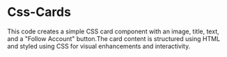 # Css-Cards
This code creates a simple CSS card component with an image, title, text, and a "Follow Account" button.The card content is structured using HTML and styled using CSS for visual enhancements and interactivity.
